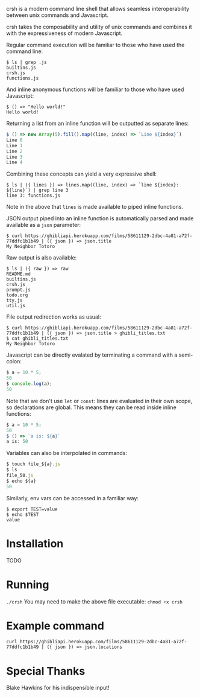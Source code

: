 crsh is a modern command line shell that allows seamless
interoperability between unix commands and Javascript.

crsh takes the composability and utility of unix commands and combines it with
the expressiveness of modern Javascript.

Regular command execution will be familiar to those who have used the command line:

```
$ ls | grep .js
builtins.js
crsh.js
functions.js
```

And inline anonymous functions will be familiar to those who have used Javascript:

```
$ () => "Hello world!"
Hello world!
```

Returning a list from an inline function will be outputted as separate lines:


```js
$ () => new Array(5).fill().map((line, index) => `Line ${index}`)
Line 0
Line 1
Line 2
Line 3
Line 4
```

Combining these concepts can yield a very expressive shell:

```
$ ls | ({ lines }) => lines.map((line, index) => `line ${index}: ${line}`) | grep line 3
line 3: functions.js
```

Note in the above that `lines` is made available to piped inline functions.

JSON output piped into an inline function is automatically parsed and made available as a `json` parameter:

```
$ curl https://ghibliapi.herokuapp.com/films/58611129-2dbc-4a81-a72f-77ddfc1b1b49 | ({ json }) => json.title
My Neighbor Totoro
```

Raw output is also available:

```
$ ls | ({ raw }) => raw
README.md
builtins.js
crsh.js
prompt.js
todo.org
tty.js
util.js
```

File output redirection works as usual:

```
$ curl https://ghibliapi.herokuapp.com/films/58611129-2dbc-4a81-a72f-77ddfc1b1b49 | ({ json }) => json.title > ghibli_titles.txt
$ cat ghibli_titles.txt
My Neighbor Totoro
```

Javascript can be directly evalated by terminating a command with a semi-colon:

```js
$ a = 10 * 5;
50
$ console.log(a);
50
```

Note that we don't use `let` or `const`: lines are evaluated in their own scope, so declarations are global. This means they can be read inside inline functions:

```js
$ a = 10 * 5;
50
$ () => `a is: ${a}`
a is: 50
```

Variables can also be interpolated in commands:

```js
$ touch file_${a}.js
$ ls
file_50.js
$ echo ${a}
50
```

Similarly, env vars can be accessed in a familiar way:

```
$ export TEST=value
$ echo $TEST
value
```

# Installation
TODO

# Running
`./crsh`
You may need to make the above file executable:
`chmod +x crsh`

# Example command
`curl https://ghibliapi.herokuapp.com/films/58611129-2dbc-4a81-a72f-77ddfc1b1b49 | ({ json }) => json.locations`

# Special Thanks

Blake Hawkins for his indispensible input!